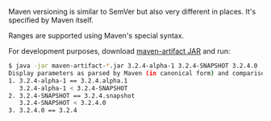 Maven versioning is similar to SemVer but also very different in places.
It's specified by Maven itself.

Ranges are supported using Maven's special syntax.

For development purposes, download [maven-artifact JAR](https://mvnrepository.com/artifact/org.apache.maven/maven-artifact/3.8.4) and run:

```sh
$ java -jar maven-artifact-*.jar 3.2.4-alpha-1 3.2.4-SNAPSHOT 3.2.4.0
Display parameters as parsed by Maven (in canonical form) and comparison result:
1. 3.2.4-alpha-1 == 3.2.4.alpha.1
   3.2.4-alpha-1 < 3.2.4-SNAPSHOT
2. 3.2.4-SNAPSHOT == 3.2.4.snapshot
   3.2.4-SNAPSHOT < 3.2.4.0
3. 3.2.4.0 == 3.2.4
```
